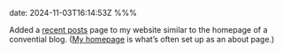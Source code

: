 date: 2024-11-03T16:14:53Z
%%%

Added a [recent posts](/recent/) page to my website similar to the homepage of a convential blog. ([My homepage](/) is what’s often set up as an about page.)
